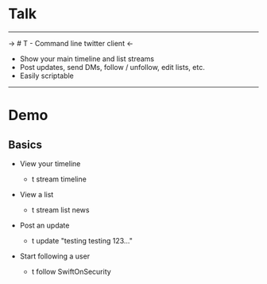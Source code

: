# Talk

---

-> # T - Command line twitter client <-

* Show your main timeline and list streams
* Post updates, send DMs, follow / unfollow, edit lists, etc.
* Easily scriptable

---

# Demo

## Basics

* View your timeline
    * t stream timeline

* View a list
    * t stream list news

* Post an update
    * t update "testing testing 123..."

* Start following a user
    * t follow SwiftOnSecurity

